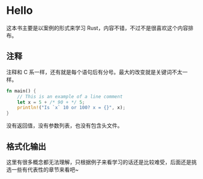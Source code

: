 
# Hello

这本书主要是以案例的形式来学习 Rust，内容不错，不过不是很喜欢这个内容排布。

## 注释

注释和 C 系一样，还有就是每个语句后有分号。最大的改变就是关键词不太一样。
```rust
fn main() {
    // This is an example of a line comment
    let x = 5 + /* 90 + */ 5;
    println!("Is `x` 10 or 100? x = {}", x);
}
```
没有返回值，没有参数列表，也没有包含头文件。

## 格式化输出

这里有很多概念都无法理解，只根据例子来看学习的话还是比较难受，后面还是挑选一些有代表性的章节来看吧~
